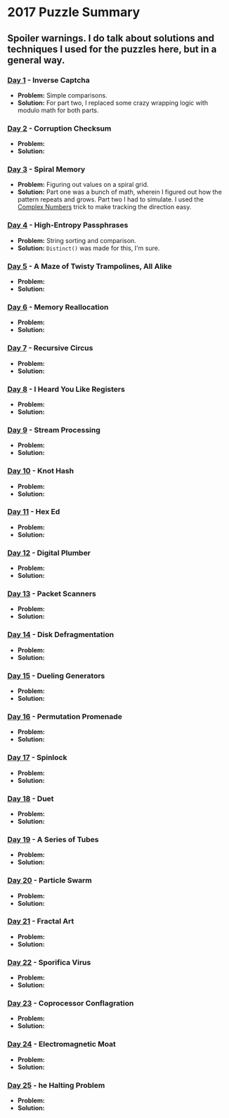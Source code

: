 # 2017 Puzzle Summary 
## Spoiler warnings. I do talk about solutions and techniques I used for the puzzles here, but in a general way.

### [Day 1](Day%2001) - Inverse Captcha
- **Problem:** Simple comparisons. 
- **Solution:** For part two, I replaced some crazy wrapping logic with modulo math for both parts.  

### [Day 2](Day%2002) - Corruption Checksum
- **Problem:** 
- **Solution:** 

### [Day 3](Day%2003) - Spiral Memory
- **Problem:** Figuring out values on a spiral grid. 
- **Solution:** Part one was a bunch of math, wherein I figured out how the pattern repeats and grows. Part two I had to simulate. I used the [Complex Numbers](..\Day%2001%20Complex%20Numbers) trick to make tracking the direction easy.

### [Day 4](Day%2004) - High-Entropy Passphrases
- **Problem:** String sorting and comparison.
- **Solution:** `Distinct()` was made for this, I'm sure.

### [Day 5](Day%2005) - A Maze of Twisty Trampolines, All Alike
- **Problem:** 
- **Solution:** 

### [Day 6](Day%2006) - Memory Reallocation
- **Problem:** 
- **Solution:** 

### [Day 7](Day%2007) - Recursive Circus
- **Problem:** 
- **Solution:** 

### [Day 8](Day%2008) - I Heard You Like Registers
- **Problem:** 
- **Solution:** 

### [Day 9](Day%2009) - Stream Processing
- **Problem:** 
- **Solution:** 

### [Day 10](Day%2010) - Knot Hash
- **Problem:** 
- **Solution:** 

### [Day 11](Day%2011) - Hex Ed
- **Problem:** 
- **Solution:** 

### [Day 12](Day%2012) - Digital Plumber
- **Problem:** 
- **Solution:** 

### [Day 13](Day%2013) - Packet Scanners
- **Problem:** 
- **Solution:** 

### [Day 14](Day%2014) - Disk Defragmentation
- **Problem:** 
- **Solution:** 

### [Day 15](Day%2015) - Dueling Generators
- **Problem:** 
- **Solution:** 

### [Day 16](Day%2016) - Permutation Promenade
- **Problem:** 
- **Solution:** 

### [Day 17](Day%2017) - Spinlock 
- **Problem:** 
- **Solution:** 

### [Day 18](Day%2018) - Duet 
- **Problem:** 
- **Solution:** 

### [Day 19](Day%2019) - A Series of Tubes
- **Problem:** 
- **Solution:** 

### [Day 20](Day%2020) - Particle Swarm
- **Problem:** 
- **Solution:** 

### [Day 21](Day%2021) - Fractal Art
- **Problem:** 
- **Solution:** 

### [Day 22](Day%2022) - Sporifica Virus 
- **Problem:** 
- **Solution:** 

### [Day 23](Day%2023) - Coprocessor Conflagration
- **Problem:** 
- **Solution:** 

### [Day 24](Day%2024) - Electromagnetic Moat
- **Problem:** 
- **Solution:** 

### [Day 25](Day%2025) - he Halting Problem
- **Problem:** 
- **Solution:** 
